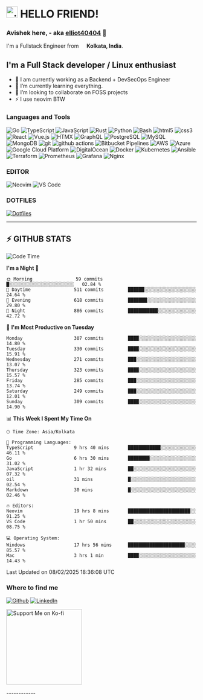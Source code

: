 <h1><img src="https://emojis.slackmojis.com/emojis/images/1531849430/4246/blob-sunglasses.gif?153184943" width="30" alt="gif"/> HELLO FRIEND!</h1>

### Avishek here, - aka [elliot40404](https://github.com/elliot40404) 👋

<p>I'm a Fullstack Engineer from <img src="https://cdn-icons-png.flaticon.com/512/3909/3909444.png" width="13"/> <b>Kolkata, India</b>.</p>

## I'm a Full Stack developer / Linux enthusiast

- 🔭 I am currently working as a Backend + DevSecOps Engineer
- 🌱 I’m currently learning everything.
- 👯 I’m looking to collaborate on FOSS projects
- ⚡ I use neovim BTW
<!-- - ✨ Learn more about me @ [elliot40404.com](https://elliot40404.com)! -->

<h3>Languages and Tools</h3>
<p>
  <!-- LANGUAGES -->
  <img alt="Go" src="https://img.shields.io/badge/-Go-00ADD8?style=flat-square&logo=go&logoColor=white" />
  <img alt="TypeScript" src="https://img.shields.io/badge/-TypeScript-007ACC?style=flat-square&logo=typescript&logoColor=white" />
  <img alt="JavaScript" src="https://img.shields.io/badge/-JavaScript-F7DF1E?style=flat-square&logo=javascript&logoColor=black" />
  <img alt="Rust" src="https://img.shields.io/badge/-Rust-000000?style=flat-square&logo=rust&logoColor=white" />
  <img alt="Python" src="https://img.shields.io/badge/-Python-3776AB?style=flat-square&logo=python&logoColor=white" />
  <img alt="Bash" src="https://img.shields.io/badge/-Bash-4EAA25?style=flat-square&logo=gnu-bash&logoColor=white" />
  <img alt="html5" src="https://img.shields.io/badge/-HTML5-E34F26?style=flat-square&logo=html5&logoColor=white" />
  <img alt="css3" src="https://img.shields.io/badge/-CSS3-1572B6?style=flat-square&logo=css3&logoColor=white" />
  <!-- FRAMEWORKS -->
  <img alt="React" src="https://img.shields.io/badge/React-%2320232a.svg?logo=react&logoColor=white" />
  <img alt="Vue.js" src="https://img.shields.io/badge/-Vue.js-4FC08D?style=flat-square&logo=vue.js&logoColor=white" />
  <img alt="HTMX" src="https://img.shields.io/badge/-HTMX-FF3E00?style=flat-square&logo=htmx&logoColor=white" />
  <!-- LIBRARIES -->
  <img alt="GraphQL" src="https://img.shields.io/badge/-GraphQL-E10098?style=flat-square&logo=graphql&logoColor=white" />
  <!-- DATABASES -->
  <img alt="PostgreSQL" src="https://img.shields.io/badge/-PostgreSQL-336791?style=flat-square&logo=postgresql&logoColor=white" />
  <img alt="MySQL" src="https://img.shields.io/badge/-MySQL-4479A1?style=flat-square&logo=mysql&logoColor=white" />
  <img alt="MongoDB" src="https://img.shields.io/badge/-MongoDB-13aa52?style=flat-square&logo=mongodb&logoColor=white" />
  <!-- CI/CD -->
  <img alt="git" src="https://img.shields.io/badge/-Git-F05032?style=flat-square&logo=git&logoColor=white" />
  <img alt="github actions" src="https://img.shields.io/badge/-Github_Actions-2088FF?style=flat-square&logo=github-actions&logoColor=white" />
  <img alt="Bitbucket Pipelines" src="https://img.shields.io/badge/-Bitbucket_Pipelines-0052CC?style=flat-square&logo=bitbucket-pipelines&logoColor=white" />
  <!-- CLOUD PLATFORMS -->
  <img alt="AWS" src="https://img.shields.io/badge/-Amazon_AWS-232F3E?style=flat-square&logo=amazon-aws&logoColor=white" />
  <img alt="Azure" src="https://custom-icon-badges.demolab.com/badge/Microsoft%20Azure-0089D6?logo=msazure&logoColor=white" />
  <img alt="Google Cloud Platform" src="https://img.shields.io/badge/-Google_Cloud_Platform-1a73e8?style=flat-square&logo=google-cloud&logoColor=white" />
  <img alt="DigitalOcean" src="https://img.shields.io/badge/-Digital_Ocean-0080FF?style=flat-square&logo=digitalocean&logoColor=white" />
  <!-- TOOLS -->
  <img alt="Docker" src="https://img.shields.io/badge/-Docker-46a2f1?style=flat-square&logo=docker&logoColor=white" />
  <img alt="Kubernetes" src="https://img.shields.io/badge/-Kubernetes-326CE5?style=flat-square&logo=kubernetes&logoColor=white" />
  <img alt="Ansible" src="https://img.shields.io/badge/-Ansible-EE0000?style=flat-square&logo=ansible&logoColor=white" />
  <img alt="Terraform" src="https://img.shields.io/badge/-Terraform-7B42BC?style=flat-square&logo=terraform&logoColor=white" />
  <img alt="Prometheus" src="https://img.shields.io/badge/-Prometheus-E6522C?style=flat-square&logo=prometheus&logoColor=white" />
  <img alt="Grafana" src="https://img.shields.io/badge/-Grafana-F46800?style=flat-square&logo=grafana&logoColor=white" />
  <img alt="Nginx" src="https://img.shields.io/badge/-Nginx-269539?style=flat-square&logo=nginx&logoColor=white" />
</p>

<h3>EDITOR</h3>
<p>
  <img alt="Neovim" src="https://img.shields.io/badge/-Neovim-57A143?style=flat-square&logo=neovim&logoColor=white" />
  <img alt="VS Code" src="https://img.shields.io/badge/-VS_Code-007ACC?style=flat-square&logo=visual-studio-code&logoColor=white" />
</p>

<h3>DOTFILES</h3>
<p>
  <a href=""><img alt="Dotfiles" src="https://img.shields.io/badge/-Dotfiles-000000?style=flat-square&logo=gnu-bash&logoColor=white" /></a>
</p>

---

## :zap: GITHUB STATS

<!--START_SECTION:waka-->
![Code Time](http://img.shields.io/badge/Code%20Time-2%2C729%20hrs%2032%20mins-blue)

**I'm a Night 🦉** 

```text
🌞 Morning                59 commits          █░░░░░░░░░░░░░░░░░░░░░░░░   02.84 % 
🌆 Daytime                511 commits         ██████░░░░░░░░░░░░░░░░░░░   24.64 % 
🌃 Evening                618 commits         ███████░░░░░░░░░░░░░░░░░░   29.80 % 
🌙 Night                  886 commits         ███████████░░░░░░░░░░░░░░   42.72 % 
```
📅 **I'm Most Productive on Tuesday** 

```text
Monday                   307 commits         ████░░░░░░░░░░░░░░░░░░░░░   14.80 % 
Tuesday                  330 commits         ████░░░░░░░░░░░░░░░░░░░░░   15.91 % 
Wednesday                271 commits         ███░░░░░░░░░░░░░░░░░░░░░░   13.07 % 
Thursday                 323 commits         ████░░░░░░░░░░░░░░░░░░░░░   15.57 % 
Friday                   285 commits         ███░░░░░░░░░░░░░░░░░░░░░░   13.74 % 
Saturday                 249 commits         ███░░░░░░░░░░░░░░░░░░░░░░   12.01 % 
Sunday                   309 commits         ████░░░░░░░░░░░░░░░░░░░░░   14.90 % 
```


📊 **This Week I Spent My Time On** 

```text
🕑︎ Time Zone: Asia/Kolkata

💬 Programming Languages: 
TypeScript               9 hrs 40 mins       ████████████░░░░░░░░░░░░░   46.11 % 
Go                       6 hrs 30 mins       ████████░░░░░░░░░░░░░░░░░   31.02 % 
JavaScript               1 hr 32 mins        ██░░░░░░░░░░░░░░░░░░░░░░░   07.32 % 
oil                      31 mins             █░░░░░░░░░░░░░░░░░░░░░░░░   02.54 % 
Markdown                 30 mins             █░░░░░░░░░░░░░░░░░░░░░░░░   02.46 % 

🔥 Editors: 
Neovim                   19 hrs 8 mins       ███████████████████████░░   91.25 % 
VS Code                  1 hr 50 mins        ██░░░░░░░░░░░░░░░░░░░░░░░   08.75 % 

💻 Operating System: 
Windows                  17 hrs 56 mins      █████████████████████░░░░   85.57 % 
Mac                      3 hrs 1 min         ████░░░░░░░░░░░░░░░░░░░░░   14.43 % 
```


 Last Updated on 08/02/2025 18:36:08 UTC
<!--END_SECTION:waka-->

<h3>Where to find me</h3>
<p><a href="https://github.com/elliot40404" target="_blank"><img alt="Github" src="https://img.shields.io/badge/GitHub-%2312100E.svg?&style=for-the-badge&logo=Github&logoColor=white" /></a> <a href="https://www.linkedin.com/in/avishek404" target="_blank"><img alt="LinkedIn" src="https://img.shields.io/badge/linkedin-%230077B5.svg?&style=for-the-badge&logo=linkedin&logoColor=white" /></a>
</p>
<p>
<a href="https://ko-fi.com/elliot40404">
<img src="https://storage.ko-fi.com/cdn/brandasset/v2/support_me_on_kofi_red.png" alt="Support Me on Ko-fi" width="200">
</a>
</p>
------------
